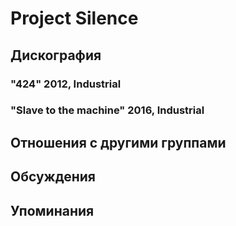 # Project Silence



## Дискография

### "424" 2012, Industrial



### "Slave to the machine" 2016, Industrial




## Отношения с другими группами


## Обсуждения


## Упоминания

